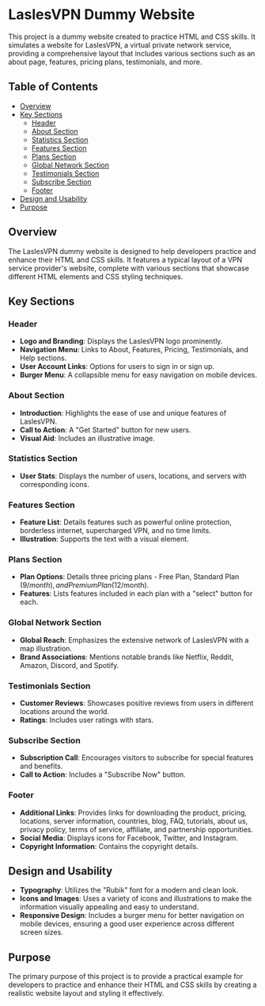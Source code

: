 # LaslesVPN Dummy Website

This project is a dummy website created to practice HTML and CSS skills. It simulates a website for LaslesVPN, a virtual private network service, providing a comprehensive layout that includes various sections such as an about page, features, pricing plans, testimonials, and more.

## Table of Contents

- [Overview](#overview)
- [Key Sections](#key-sections)
  - [Header](#header)
  - [About Section](#about-section)
  - [Statistics Section](#statistics-section)
  - [Features Section](#features-section)
  - [Plans Section](#plans-section)
  - [Global Network Section](#global-network-section)
  - [Testimonials Section](#testimonials-section)
  - [Subscribe Section](#subscribe-section)
  - [Footer](#footer)
- [Design and Usability](#design-and-usability)
- [Purpose](#purpose)

## Overview

The LaslesVPN dummy website is designed to help developers practice and enhance their HTML and CSS skills. It features a typical layout of a VPN service provider's website, complete with various sections that showcase different HTML elements and CSS styling techniques.

## Key Sections

### Header

- **Logo and Branding**: Displays the LaslesVPN logo prominently.
- **Navigation Menu**: Links to About, Features, Pricing, Testimonials, and Help sections.
- **User Account Links**: Options for users to sign in or sign up.
- **Burger Menu**: A collapsible menu for easy navigation on mobile devices.

### About Section

- **Introduction**: Highlights the ease of use and unique features of LaslesVPN.
- **Call to Action**: A "Get Started" button for new users.
- **Visual Aid**: Includes an illustrative image.

### Statistics Section

- **User Stats**: Displays the number of users, locations, and servers with corresponding icons.

### Features Section

- **Feature List**: Details features such as powerful online protection, borderless internet, supercharged VPN, and no time limits.
- **Illustration**: Supports the text with a visual element.

### Plans Section

- **Plan Options**: Details three pricing plans - Free Plan, Standard Plan ($9/month), and Premium Plan ($12/month).
- **Features**: Lists features included in each plan with a "select" button for each.

### Global Network Section

- **Global Reach**: Emphasizes the extensive network of LaslesVPN with a map illustration.
- **Brand Associations**: Mentions notable brands like Netflix, Reddit, Amazon, Discord, and Spotify.

### Testimonials Section

- **Customer Reviews**: Showcases positive reviews from users in different locations around the world.
- **Ratings**: Includes user ratings with stars.

### Subscribe Section

- **Subscription Call**: Encourages visitors to subscribe for special features and benefits.
- **Call to Action**: Includes a "Subscribe Now" button.

### Footer

- **Additional Links**: Provides links for downloading the product, pricing, locations, server information, countries, blog, FAQ, tutorials, about us, privacy policy, terms of service, affiliate, and partnership opportunities.
- **Social Media**: Displays icons for Facebook, Twitter, and Instagram.
- **Copyright Information**: Contains the copyright details.

## Design and Usability

- **Typography**: Utilizes the "Rubik" font for a modern and clean look.
- **Icons and Images**: Uses a variety of icons and illustrations to make the information visually appealing and easy to understand.
- **Responsive Design**: Includes a burger menu for better navigation on mobile devices, ensuring a good user experience across different screen sizes.

## Purpose

The primary purpose of this project is to provide a practical example for developers to practice and enhance their HTML and CSS skills by creating a realistic website layout and styling it effectively.
